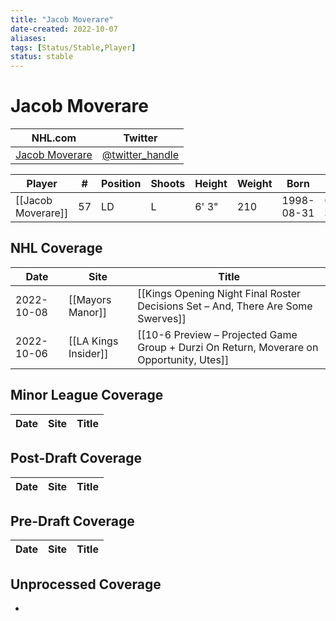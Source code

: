 ```yaml
---
title: "Jacob Moverare"
date-created: 2022-10-07
aliases: 
tags: [Status/Stable,Player]
status: stable
---
```


# Jacob Moverare

NHL.com | Twitter
-|-
[Jacob Moverare](https://www.nhl.com/player/jacob-moverare-8479421) | [@twitter_handle](https://twitter.com/)

Player | \# | Position | Shoots | Height | Weight | Born | Birthplace | Draft 
---|---|---|---|---|---|---|---|---
[[Jacob Moverare]] | 57| LD | L | 6' 3" | 210 | 1998-08-31 | Ostersund, SWE


## NHL  Coverage
Date | Site |  Title
---|---|---
2022-10-08 | [[Mayors Manor]] | [[Kings Opening Night Final Roster Decisions Set – And, There Are Some Swerves]]
2022-10-06 | [[LA Kings Insider]]  | [[10-6 Preview – Projected Game Group + Durzi On Return, Moverare on Opportunity, Utes]]



## Minor League Coverage
Date | Site |  Title
---|---|---



## Post-Draft Coverage
Date | Site |  Title
---|---|---



## Pre-Draft Coverage
Date | Site |  Title
---|---|---


## Unprocessed Coverage
- 
